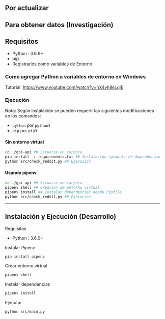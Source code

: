 ## Por actualizar

## Para obtener datos (Investigación)

## Requisitos
- Python : 3.6.9+
- pip
- Registrarlos como variables de Entorno

### Como agregar Python a variables de entorno en Windows
Tutorial: https://www.youtube.com/watch?v=hX4yh8eLqlE

### Ejecución

Nota: Según instalación se pueden requerir las siguientes modificaciones en los comandos:
- `python` por `python3`
- `pip` por `pip3`

#### Sin entorno virtual
```bash
cd ./gpi-api ## Situarse en carpeta
pip install -r requirements.txt ## Instalación (global) de dependencias
python src/check_reddit.py ## Ejecución
```
#### Usando pipenv
```bash
cd ./gpi-api ## Situarse en carpeta
pipenv shell ## Creación de entorno virtual
pipenv install ## Instalar dependencias desde Pipfile
python src/check_reddit.py ## Ejecución
```

---

## Instalación y Ejecución (Desarrollo)

Requisitos
- Python : 3.6.9+

Instalar Pipenv
```bash
pip install pipenv
```

Crear entorno virtual
```bash
pipenv shell
```

Instalar dependencias
```bash
pipenv install
```

Ejecutar
```bash
python src/main.py
```